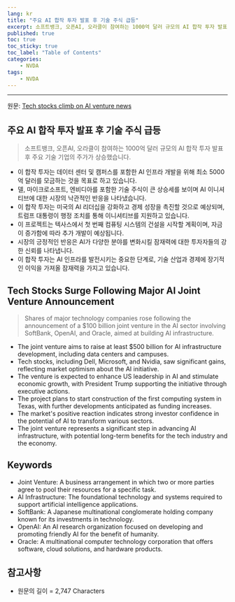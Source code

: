 ```yaml
---
lang: kr
title: "주요 AI 합작 투자 발표 후 기술 주식 급등"
excerpt: 소프트뱅크, 오픈AI, 오라클이 참여하는 1000억 달러 규모의 AI 합작 투자 발표 후 주요 기술 기업의 주가가 상승했습니다.
published: true
toc: true
toc_sticky: true
toc_label: "Table of Contents"
categories:
    - NVDA
tags:
    - NVDA
---
```


---

  원문: [Tech stocks climb on AI venture news](https://www.investing.com/news/stock-market-news/tech-stocks-climb-on-ai-venture-news-93CH-3824450)

## 주요 AI 합작 투자 발표 후 기술 주식 급등

> 소프트뱅크, 오픈AI, 오라클이 참여하는 1000억 달러 규모의 AI 합작 투자 발표 후 주요 기술 기업의 주가가 상승했습니다.


- 이 합작 투자는 데이터 센터 및 캠퍼스를 포함한 AI 인프라 개발을 위해 최소 5000억 달러를 모금하는 것을 목표로 하고 있습니다.
- 델, 마이크로소프트, 엔비디아를 포함한 기술 주식이 큰 상승세를 보이며 AI 이니셔티브에 대한 시장의 낙관적인 반응을 나타냈습니다.
- 이 합작 투자는 미국의 AI 리더십을 강화하고 경제 성장을 촉진할 것으로 예상되며, 트럼프 대통령이 행정 조치를 통해 이니셔티브를 지원하고 있습니다.
- 이 프로젝트는 텍사스에서 첫 번째 컴퓨팅 시스템의 건설을 시작할 계획이며, 자금이 증가함에 따라 추가 개발이 예상됩니다.
- 시장의 긍정적인 반응은 AI가 다양한 분야를 변화시킬 잠재력에 대한 투자자들의 강한 신뢰를 나타냅니다.
- 이 합작 투자는 AI 인프라를 발전시키는 중요한 단계로, 기술 산업과 경제에 장기적인 이익을 가져올 잠재력을 가지고 있습니다.

## Tech Stocks Surge Following Major AI Joint Venture Announcement

> Shares of major technology companies rose following the announcement of a $100 billion joint venture in the AI sector involving SoftBank, OpenAI, and Oracle, aimed at building AI infrastructure.


- The joint venture aims to raise at least $500 billion for AI infrastructure development, including data centers and campuses.
- Tech stocks, including Dell, Microsoft, and Nvidia, saw significant gains, reflecting market optimism about the AI initiative.
- The venture is expected to enhance US leadership in AI and stimulate economic growth, with President Trump supporting the initiative through executive actions.
- The project plans to start construction of the first computing system in Texas, with further developments anticipated as funding increases.
- The market's positive reaction indicates strong investor confidence in the potential of AI to transform various sectors.
- The joint venture represents a significant step in advancing AI infrastructure, with potential long-term benefits for the tech industry and the economy.

## Keywords

- Joint Venture: A business arrangement in which two or more parties agree to pool their resources for a specific task.
- AI Infrastructure: The foundational technology and systems required to support artificial intelligence applications.
- SoftBank: A Japanese multinational conglomerate holding company known for its investments in technology.
- OpenAI: An AI research organization focused on developing and promoting friendly AI for the benefit of humanity.
- Oracle: A multinational computer technology corporation that offers software, cloud solutions, and hardware products.

## 참고사항

- 원문의 길이 = 2,747 Characters


